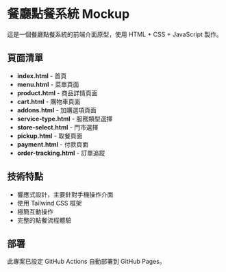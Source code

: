# 餐廳點餐系統 Mockup

這是一個餐廳點餐系統的前端介面原型，使用 HTML + CSS + JavaScript 製作。

## 頁面清單

- **index.html** - 首頁
- **menu.html** - 菜單頁面
- **product.html** - 商品詳情頁面
- **cart.html** - 購物車頁面
- **addons.html** - 加購選項頁面
- **service-type.html** - 服務類型選擇
- **store-select.html** - 門市選擇
- **pickup.html** - 取餐頁面
- **payment.html** - 付款頁面
- **order-tracking.html** - 訂單追蹤

## 技術特點

- 響應式設計，主要針對手機操作介面
- 使用 Tailwind CSS 框架
- 極簡互動操作
- 完整的點餐流程體驗

## 部署

此專案已設定 GitHub Actions 自動部署到 GitHub Pages。
